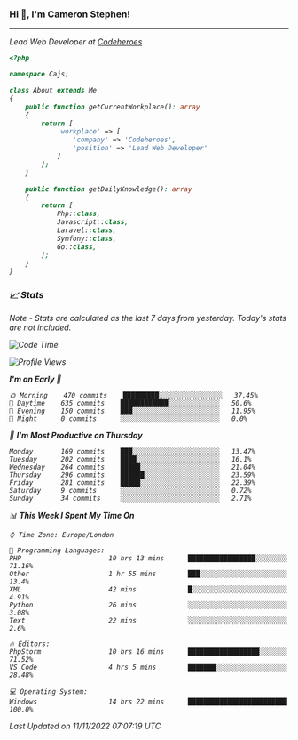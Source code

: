 ### Hi 👋, I'm Cameron Stephen!
<hr>
<p><em>Lead Web Developer at <a href="https://codeheroes.co.uk">Codeheroes</a></p>


```php
<?php

namespace Cajs;

class About extends Me
{
    public function getCurrentWorkplace(): array
    {
        return [
            'workplace' => [
                'company' => 'Codeheroes',
                'position' => 'Lead Web Developer'
            ]
        ];
    }

    public function getDailyKnowledge(): array
    {
        return [
            Php::class,
            Javascript::class,
            Laravel::class,
            Symfony::class,
            Go::class,
        ];
    }
}
```

### 📈 Stats
<p><em>Note - Stats are calculated as the last 7 days from yesterday. Today's stats are not included.</em></p>


<!--START_SECTION:waka-->
![Code Time](http://img.shields.io/badge/Code%20Time-3%2C205%20hrs%2027%20mins-blue)

![Profile Views](http://img.shields.io/badge/Profile%20Views-0-blue)

**I'm an Early 🐤** 

```text
🌞 Morning    470 commits    █████████░░░░░░░░░░░░░░░░   37.45% 
🌆 Daytime    635 commits    ████████████░░░░░░░░░░░░░   50.6% 
🌃 Evening    150 commits    ███░░░░░░░░░░░░░░░░░░░░░░   11.95% 
🌙 Night      0 commits      ░░░░░░░░░░░░░░░░░░░░░░░░░   0.0%

```
📅 **I'm Most Productive on Thursday** 

```text
Monday       169 commits    ███░░░░░░░░░░░░░░░░░░░░░░   13.47% 
Tuesday      202 commits    ████░░░░░░░░░░░░░░░░░░░░░   16.1% 
Wednesday    264 commits    █████░░░░░░░░░░░░░░░░░░░░   21.04% 
Thursday     296 commits    ██████░░░░░░░░░░░░░░░░░░░   23.59% 
Friday       281 commits    █████░░░░░░░░░░░░░░░░░░░░   22.39% 
Saturday     9 commits      ░░░░░░░░░░░░░░░░░░░░░░░░░   0.72% 
Sunday       34 commits     ░░░░░░░░░░░░░░░░░░░░░░░░░   2.71%

```


📊 **This Week I Spent My Time On** 

```text
⌚︎ Time Zone: Europe/London

💬 Programming Languages: 
PHP                      10 hrs 13 mins      █████████████████░░░░░░░░   71.16% 
Other                    1 hr 55 mins        ███░░░░░░░░░░░░░░░░░░░░░░   13.4% 
XML                      42 mins             █░░░░░░░░░░░░░░░░░░░░░░░░   4.91% 
Python                   26 mins             ░░░░░░░░░░░░░░░░░░░░░░░░░   3.08% 
Text                     22 mins             ░░░░░░░░░░░░░░░░░░░░░░░░░   2.6%

🔥 Editors: 
PhpStorm                 10 hrs 16 mins      ██████████████████░░░░░░░   71.52% 
VS Code                  4 hrs 5 mins        ███████░░░░░░░░░░░░░░░░░░   28.48%

💻 Operating System: 
Windows                  14 hrs 22 mins      █████████████████████████   100.0%

```


 Last Updated on 11/11/2022 07:07:19 UTC
<!--END_SECTION:waka-->
